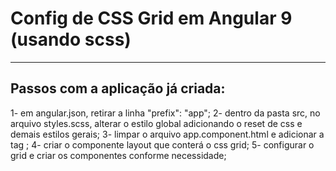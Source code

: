# Config de CSS Grid em Angular 9 (usando scss)

---

## Passos com a aplicação já criada:

1- em angular.json, retirar a linha "prefix": "app";
2- dentro da pasta src, no arquivo styles.scss, alterar o estilo global adicionando o reset de css e demais estilos gerais;
3- limpar o arquivo app.component.html e adicionar a tag <layout>;
4- criar o componente layout que conterá o css grid;
5- configurar o grid e criar os componentes conforme necessidade;
